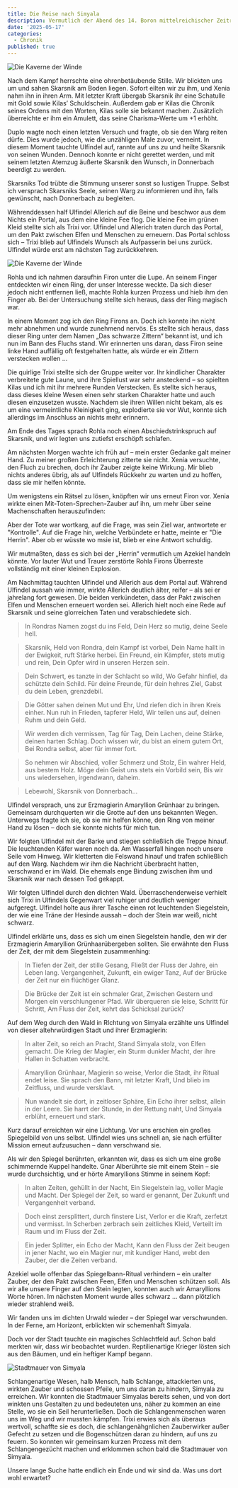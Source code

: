 ```yaml
---
title: Die Reise nach Simyala
description: Vermutlich der Abend des 14. Boron mittelreichischer Zeitrechnung, Zeit in der Anderswelt unbekannt.
date: '2025-05-17'
categories:
  - Chronik
published: true
---
```


![Die Kaverne der Winde](/maps/akt2-feengrotte-windkaverne.jpg)

Nach dem Kampf herrschte eine ohrenbetäubende Stille. Wir blickten uns um und sahen Skarsnik am Boden liegen. Sofort eilten wir zu ihm, und Xenia nahm ihn in ihren Arm. Mit letzter Kraft übergab Skarsnik ihr eine Schatulle mit Gold sowie Kilas’ Schuldschein. Außerdem gab er Kilas die Chronik seines Ordens mit den Worten, Kilas solle sie bekannt machen. Zusätzlich überreichte er ihm ein Amulett, das seine Charisma-Werte um +1 erhöht.

Duplo wagte noch einen letzten Versuch und fragte, ob sie den Warg reiten dürfe. Dies wurde jedoch, wie die unzähligen Male zuvor, verneint. In diesem Moment tauchte Ulfindel auf, rannte auf uns zu und heilte Skarsnik von seinen Wunden. Dennoch konnte er nicht gerettet werden, und mit seinem letzten Atemzug äußerte Skarsnik den Wunsch, in Donnerbach beerdigt zu werden.

Skarsniks Tod trübte die Stimmung unserer sonst so lustigen Truppe. Selbst ich versprach Skarsniks Seele, seinen Warg zu informieren und ihn, falls gewünscht, nach Donnerbach zu begleiten.

Währenddessen half Ulfindel Allerich auf die Beine und beschwor aus dem Nichts ein Portal, aus dem eine kleine Fee flog. Die kleine Fee im grünen Kleid stellte sich als Trixi vor. Ulfindel und Allerich traten durch das Portal, um den Pakt zwischen Elfen und Menschen zu erneuern. Das Portal schloss sich – Trixi blieb auf Ulfindels Wunsch als Aufpasserin bei uns zurück. Ulfindel würde erst am nächsten Tag zurückkehren.

![Die Kaverne der Winde](/lore/akt2-ende.jpg)

Rohla und ich nahmen daraufhin Firon unter die Lupe. An seinem Finger entdeckten wir einen Ring, der unser Interesse weckte. Da sich dieser jedoch nicht entfernen ließ, machte Rohla kurzen Prozess und hieb ihm den Finger ab. Bei der Untersuchung stellte sich heraus, dass der Ring magisch war.

In einem Moment zog ich den Ring Firons an. Doch ich konnte ihn nicht mehr abnehmen und wurde zunehmend nervös. Es stellte sich heraus, dass dieser Ring unter dem Namen „Das schwarze Zittern“ bekannt ist, und ich nun im Bann des Fluchs stand. Wir erinnerten uns daran, dass Firon seine linke Hand auffällig oft festgehalten hatte, als würde er ein Zittern verstecken wollen …

Die quirlige Trixi stellte sich der Gruppe weiter vor. Ihr kindlicher Charakter verbreitete gute Laune, und ihre Spiellust war sehr ansteckend – so spielten Kilas und ich mit ihr mehrere Runden Verstecken. Es stellte sich heraus, dass dieses kleine Wesen einen sehr starken Charakter hatte und auch diesen einzusetzen wusste. Nachdem sie ihren Willen nicht bekam, als es um eine vermeintliche Kleinigkeit ging, explodierte sie vor Wut, konnte sich allerdings im Anschluss an nichts mehr erinnern.

Am Ende des Tages sprach Rohla noch einen Abschiedstrinkspruch auf Skarsnik, und wir legten uns zutiefst erschöpft schlafen.

Am nächsten Morgen wachte ich früh auf – mein erster Gedanke galt meiner Hand. Zu meiner großen Erleichterung zitterte sie nicht. Xenia versuchte, den Fluch zu brechen, doch ihr Zauber zeigte keine Wirkung. Mir blieb nichts anderes übrig, als auf Ulfindels Rückkehr zu warten und zu hoffen, dass sie mir helfen könnte.

Um wenigstens ein Rätsel zu lösen, knöpften wir uns erneut Firon vor. Xenia wirkte einen Mit-Toten-Sprechen-Zauber auf ihn, um mehr über seine Machenschaften herauszufinden:

Aber der Tote war wortkarg, auf die Frage, was sein Ziel war, antwortete er "Kontrolle". Auf die Frage hin, welche Verbündete er hatte, meinte er "Die Herrin". Aber ob er wüsste wo msie ist, blieb er eine Antwort schuldig.

Wir mutmaßten, dass es sich bei der „Herrin“ vermutlich um Azekiel handeln könnte. Vor lauter Wut und Trauer zerstörte Rohla Firons Überreste vollständig mit einer kleinen Explosion.

Am Nachmittag tauchten Ulfindel und Allerich aus dem Portal auf. Während Ulfindel aussah wie immer, wirkte Allerich deutlich älter, reifer – als sei er jahrelang fort gewesen. Die beiden verkündeten, dass der Pakt zwischen Elfen und Menschen erneuert worden sei. Allerich hielt noch eine Rede auf Skarsnik und seine glorreichen Taten und verabschiedete sich.

> In Rondras Namen zogst du ins Feld,
> Dein Herz so mutig, deine Seele hell.

> Skarsnik, Held von Rondra, dein Kampf ist vorbei,
> Dein Name hallt in der Ewigkeit, ruft Stärke herbei.
> Ein Freund, ein Kämpfer, stets mutig und rein,
> Dein Opfer wird in unseren Herzen sein.

> Dein Schwert, es tanzte in der Schlacht so wild,
> Wo Gefahr hinfiel, da schützte dein Schild.
> Für deine Freunde, für dein hehres Ziel,
> Gabst du dein Leben, grenzdebil.

> Die Götter sahen deinen Mut und Ehr,
> Und riefen dich in ihren Kreis einher.
> Nun ruh in Frieden, tapferer Held,
> Wir teilen uns auf, deinen Ruhm und dein Geld.

> Wir werden dich vermissen, Tag für Tag,
> Dein Lachen, deine Stärke, deinen harten Schlag.
> Doch wissen wir, du bist an einem gutem Ort,
> Bei Rondra selbst, aber für immer fort.

> So nehmen wir Abschied, voller Schmerz und Stolz,
> Ein wahrer Held, aus bestem Holz.
> Möge dein Geist uns stets ein Vorbild sein,
> Bis wir uns wiedersehen, irgendwann, daheim.

> Lebewohl, Skarsnik von Donnerbach...

Ulfindel versprach, uns zur Erzmagierin Amaryllion Grünhaar zu bringen. Gemeinsam durchquerten wir die Grotte auf den uns bekannten Wegen. Unterwegs fragte ich sie, ob sie mir helfen könne, den Ring von meiner Hand zu lösen – doch sie konnte nichts für mich tun.

Wir folgten Ulfindel mit der Barke und stiegen schließlich die Treppe hinauf. Die leuchtenden Käfer waren noch da. Am Wasserfall hingen noch unsere Seile vom Hinweg. Wir kletterten die Felswand hinauf und trafen schließlich auf den Warg. Nachdem wir ihm die Nachricht überbracht hatten, verschwand er im Wald. Die ehemals enge Bindung zwischen ihm und Skarsnik war nach dessen Tod gekappt.

Wir folgten Ulfindel durch den dichten Wald. Überraschenderweise verhielt sich Trixi in Ulfindels Gegenwart viel ruhiger und deutlich weniger aufgeregt. Ulfindel holte aus ihrer Tasche einen rot leuchtenden Siegelstein, der wie eine Träne der Hesinde aussah – doch der Stein war weiß, nicht schwarz.

Ulfindel erklärte uns, dass es sich um einen Siegelstein handle, den wir der Erzmagierin Amaryllion Grünhaarübergeben sollten. Sie erwähnte den Fluss der Zeit, der mit dem Siegelstein zusammenhing:

> In Tiefen der Zeit, der stille Gesang,
> Fließt der Fluss der Jahre, ein Leben lang.
> Vergangenheit, Zukunft, ein ewiger Tanz,
> Auf der Brücke der Zeit nur ein flüchtiger Glanz.

> Die Brücke der Zeit ist ein schmaler Grat,
> Zwischen Gestern und Morgen ein verschlungener Pfad.
> Wir überqueren sie leise, Schritt für Schritt,
> Am Fluss der Zeit, kehrt das Schicksal zurück?

Auf dem Weg durch den Wald in RIchtung von Simyala erzählte uns Ulfindel von dieser altehrwürdigen Stadt und ihrer Erzmagierin:

> In alter Zeit, so reich an Pracht,
> Stand Simyala stolz, von Elfen gemacht.
> Die Krieg der Magier, ein Sturm dunkler Macht,
> der ihre Hallen in Schatten verbracht.

> Amaryllion Grünhaar, Magierin so weise,
> Verlor die Stadt, ihr Ritual endet leise.
> Sie sprach den Bann, mit letzter Kraft,
> Und blieb im Zeitfluss, und wurde versklavt.

> Nun wandelt sie dort, in zeitloser Sphäre,
> Ein Echo ihrer selbst, allein in der Leere.
> Sie harrt der Stunde, in der Rettung naht,
> Und Simyala erblüht, erneuert und stark.

Kurz darauf erreichten wir eine Lichtung. Vor uns erschien ein großes Spiegelbild von uns selbst. Ulfindel wies uns schnell an, sie nach erfüllter Mission erneut aufzusuchen – dann verschwand sie.

Als wir den Spiegel berührten, erkannten wir, dass es sich um eine große schimmernde Kuppel handelte. Gnar Alberührte sie mit einem Stein – sie wurde durchsichtig, und er hörte Amaryllions Stimme in seinem Kopf:

> In alten Zeiten, gehüllt in der Nacht,
> Ein Siegelstein lag, voller Magie und Macht.
> Der Spiegel der Zeit, so ward er genannt,
> Der Zukunft und Vergangenheit verband.

> Doch einst zersplittert, durch finstere List,
> Verlor er die Kraft, zerfetzt und vermisst.
> In Scherben zerbrach sein zeitliches Kleid,
> Verteilt im Raum und im Fluss der Zeit.

> Ein jeder Splitter, ein Echo der Macht,
> Kann den Fluss der Zeit beugen in jener Nacht,
> wo ein Magier nur, mit kundiger Hand,
> webt den Zauber, der die Zeiten verband.

Azekiel wolle offenbar das Spiegelbann-Ritual verhindern – ein uralter Zauber, der den Pakt zwischen Feen, Elfen und Menschen schützen soll. Als wir alle unsere Finger auf den Stein legten, konnten auch wir Amaryllions Worte hören. Im nächsten Moment wurde alles schwarz … dann plötzlich wieder strahlend weiß.

Wir fanden uns im dichten Urwald wieder – der Spiegel war verschwunden. In der Ferne, am Horizont, erblickten wir schemenhaft Simyala.

Doch vor der Stadt tauchte ein magisches Schlachtfeld auf. Schon bald merkten wir, dass wir beobachtet wurden. Reptilienartige Krieger lösten sich aus den Bäumen, und ein heftiger Kampf begann.

![Stadtmauer von Simyala](/maps/akt3-simyala-eingang-battle.jpg)

Schlangenartige Wesen, halb Mensch, halb Schlange, attackierten uns, wirkten Zauber und schossen Pfeile, um uns daran zu hindern, Simyala zu erreichen. Wir konnten die Stadtmauer Simyalas bereits sehen, und von dort winkten uns Gestalten zu und bedeuteten uns, näher zu kommen an eine Stelle, wo sie ein Seil herunterließen. Doch die Schlangenmenschen waren uns im Weg und wir mussten kämpfen. Trixi erwies sich als überaus wertvoll, schaffte sie es doch, die schlangenähgnlichen Zauberwirker außer Gefecht zu setzen und die Bogenschützen daran zu hindern, auf uns zu feuern. So konnten wir gemeinsam kurzen Prozess mit dem Schlangengezücht machen und erklommen schon bald die Stadtmauer von Simyala.

Unsere lange Suche hatte endlich ein Ende und wir sind da. Was uns dort wohl erwartet?
